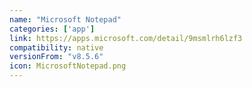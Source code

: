 ```yaml
---
name: "Microsoft Notepad"
categories: ['app']
link: https://apps.microsoft.com/detail/9msmlrh6lzf3 
compatibility: native
versionFrom: "v8.5.6"
icon: MicrosoftNotepad.png
---
```



